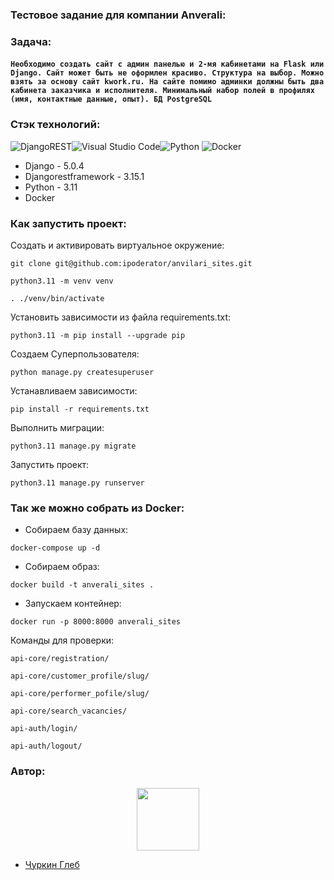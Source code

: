 
### Тестовое задание для компании Anverali:


### Задача:
#### ```Необходимо создать сайт с админ панелью и 2-мя кабинетами на Flask или Django. Сайт может быть не оформлен красиво. Структура на выбор. Можно взять за основу сайт kwork.ru. На сайте помимо админки должны быть два кабинета заказчика и исполнителя. Минимальный набор полей в профилях (имя, контактные данные, опыт). БД PostgreSQL```




### Стэк технологий:
![DjangoREST](https://img.shields.io/badge/DJANGO-REST-ff1709?style=for-the-badge&logo=django&logoColor=white&color=ff1709&labelColor=gray)![Visual Studio Code](https://img.shields.io/badge/Visual%20Studio%20Code-0078d7.svg?style=for-the-badge&logo=visual-studio-code&logoColor=white)![Python](https://img.shields.io/badge/python-3670A0?style=for-the-badge&logo=python&logoColor=ffdd54) ![Docker](https://img.shields.io/badge/docker-%230db7ed.svg?style=for-the-badge&logo=docker&logoColor=white)

- Django - 5.0.4
- Djangorestframework - 3.15.1
- Python - 3.11
- Docker

  

### Как запустить проект:

Cоздать и активировать виртуальное окружение:

```
git clone git@github.com:ipoderator/anvilari_sites.git
```
```
python3.11 -m venv venv 
```
```
. ./venv/bin/activate
```
Установить зависимости из файла requirements.txt:
```
python3.11 -m pip install --upgrade pip
```
Создаем Суперпользователя:
```
python manage.py createsuperuser
```
Устанавливаем зависимости:
```
pip install -r requirements.txt
```
Выполнить миграции:
```
python3.11 manage.py migrate
```
Запустить проект:
```
python3.11 manage.py runserver
```

### Так жe можно собрать из Docker:

- Собираем базу данных:
```
docker-compose up -d
```
- Собираем образ:
```
docker build -t anverali_sites .
```
- Запускаем контейнер:
```
docker run -p 8000:8000 anverali_sites
```

Команды для проверки:

```
api-core/registration/ 

api-core/customer_profile/slug/ 

api-core/performer_pofile/slug/

api-core/search_vacancies/

api-auth/login/

api-auth/logout/
```


### Автор:
<div id="header" align="center">  <img src="https://media.giphy.com/media/M9gbBd9nbDrOTu1Mqx/giphy.gif" width="100"/>  </div>


- [Чуркин Глеб](https://github.com/ipoderator)